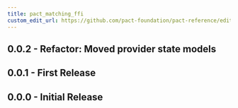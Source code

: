 ```yaml
---
title: pact_matching_ffi
custom_edit_url: https://github.com/pact-foundation/pact-reference/edit/master/rust/pact_matching_ffi/CHANGELOG.md
---
```

<!-- This file has been synced from the pact-foundation/pact-reference repository. Please do not edit it directly. The URL of the source file can be found in the custom_edit_url value above -->

## 0.0.2 - Refactor: Moved provider state models


## 0.0.1 - First Release


## 0.0.0 - Initial Release
